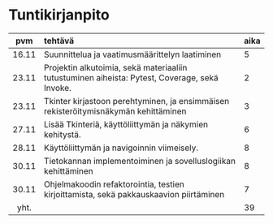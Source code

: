 # Tuntikirjanpito

| pvm | tehtävä | aika  |
| :----:|:-----| :-----|
| 16.11 | Suunnittelua ja vaatimusmäärittelyn laatiminen | 5 |
| 23.11 | Projektin alkutoimia, sekä materiaaliin tutustuminen aiheista: Pytest, Coverage, sekä Invoke. | 2 |
| 23.11 | Tkinter kirjastoon perehtyminen, ja ensimmäisen rekisteröitymisnäkymän kehittäminen | 3 |
| 27.11 | Lisää Tkinteriä, käyttöliittymän ja näkymien kehitystä. | 6 |
| 28.11 | Käyttöliittymän ja navigoinnin viimeisely. | 8 |
| 30.11 | Tietokannan implementoiminen ja sovelluslogiikan kehittäminen | 8 |
| 30.11 | Ohjelmakoodin refaktorointia, testien kirjoittamista, sekä pakkauskaavion piirtäminen | 7 |
| yht.   | | 39 | 